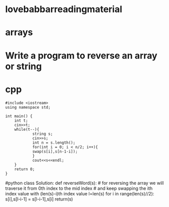 # lovebabbarreadingmaterial
# arrays
# Write a program to reverse an array or string
# cpp
	#include <iostream>
	using namespace std;

	int main() {
		int t;
		cin>>t;
		while(t--){
	    		string s;
	    		cin>>s;
	    		int n = s.length();
	    		for(int i = 0; i < n/2; i++){
	        	swap(s[i],s[n-1-i]);
	    		}
	    		cout<<s<<endl;
		}
		return 0;
	}
#python
	class Solution:
    		def reverseWord(s):
        		# for reversing the array we will traverse it from 0th index to the mid index
        		# and keep swapping the ith index value with (len(s)-i)th index value
        		l=len(s)
      			for i in range(len(s)//2):
            			s[i],s[l-i-1] = s[l-i-1],s[i]
 			return(s)
                    
                    
                   
